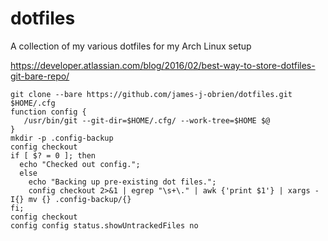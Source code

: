 # dotfiles
A collection of my various dotfiles for my Arch Linux setup

https://developer.atlassian.com/blog/2016/02/best-way-to-store-dotfiles-git-bare-repo/

```
git clone --bare https://github.com/james-j-obrien/dotfiles.git $HOME/.cfg
function config {
   /usr/bin/git --git-dir=$HOME/.cfg/ --work-tree=$HOME $@
}
mkdir -p .config-backup
config checkout
if [ $? = 0 ]; then
  echo "Checked out config.";
  else
    echo "Backing up pre-existing dot files.";
    config checkout 2>&1 | egrep "\s+\." | awk {'print $1'} | xargs -I{} mv {} .config-backup/{}
fi;
config checkout
config config status.showUntrackedFiles no
```
